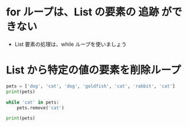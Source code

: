 # for ループは、List の要素の 追跡 ができない

* List 要素の処理は、while ループを使いましょう








# List から特定の値の要素を削除ループ


```py
pets = ['dog', 'cat', 'dog', 'goldfish', 'cat', 'rabbit', 'cat']
print(pets)

while 'cat' in pets:
    pets.remove('cat')

print(pets)
```
